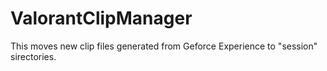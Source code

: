 # ValorantClipManager
This moves new clip files generated from Geforce Experience to "session" sirectories.
